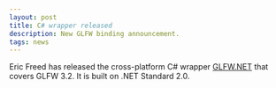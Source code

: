 ```yaml
---
layout: post
title: C# wrapper released
description: New GLFW binding announcement.
tags: news
---
```


Eric Freed has released the cross-platform C# wrapper
[GLFW.NET](https://github.com/ForeverZer0/glfw-net) that covers GLFW 3.2.  It is
built on .NET Standard 2.0.
